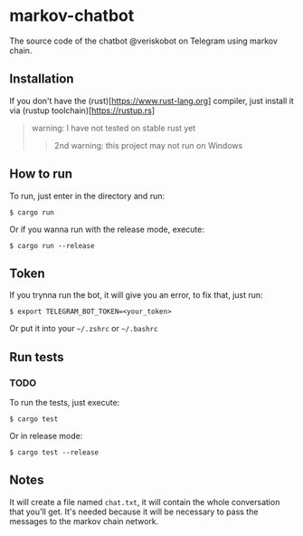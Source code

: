 # markov-chatbot
The source code of the chatbot @veriskobot on Telegram using markov chain.

## Installation

If you don't have the (rust)[https://www.rust-lang.org] compiler, just install it via (rustup toolchain)[https://rustup.rs]

> warning: I have not tested on stable rust yet
>> 2nd warning: this project may not run on Windows

## How to run

To run, just enter in the directory and run:

`$ cargo run`

Or if you wanna run with the release mode, execute:

`$ cargo run --release`

## Token

If you trynna run the bot, it will give you an error, to fix that, just run:

`$ export TELEGRAM_BOT_TOKEN=<your_token>`

Or put it into your `~/.zshrc` or `~/.bashrc`

## Run tests

### TODO

To run the tests, just execute:

`$ cargo test`

Or in release mode:

`$ cargo test --release`

## Notes

It will create a file named `chat.txt`, it will contain the whole conversation that you'll get. It's needed because it will be necessary to pass the messages to the markov chain network.
